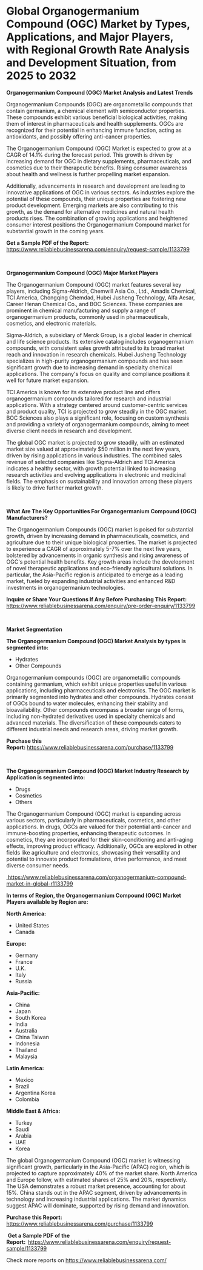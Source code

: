 <p><h1>Global Organogermanium Compound (OGC) Market by Types, Applications, and Major Players, with Regional Growth Rate Analysis and Development Situation, from 2025 to 2032</h1></p><p><strong>Organogermanium Compound (OGC) Market Analysis and Latest Trends</strong></p>
<p><p>Organogermanium Compounds (OGC) are organometallic compounds that contain germanium, a chemical element with semiconductor properties. These compounds exhibit various beneficial biological activities, making them of interest in pharmaceuticals and health supplements. OGCs are recognized for their potential in enhancing immune function, acting as antioxidants, and possibly offering anti-cancer properties.</p><p>The Organogermanium Compound (OGC) Market is expected to grow at a CAGR of 14.1% during the forecast period. This growth is driven by increasing demand for OGC in dietary supplements, pharmaceuticals, and cosmetics due to their therapeutic benefits. Rising consumer awareness about health and wellness is further propelling market expansion. </p><p>Additionally, advancements in research and development are leading to innovative applications of OGC in various sectors. As industries explore the potential of these compounds, their unique properties are fostering new product development. Emerging markets are also contributing to this growth, as the demand for alternative medicines and natural health products rises. The combination of growing applications and heightened consumer interest positions the Organogermanium Compound market for substantial growth in the coming years.</p></p>
<p><strong>Get a Sample PDF of the Report:&nbsp;</strong> <a href="https://www.reliablebusinessarena.com/enquiry/request-sample/1133799?utm_campaign=3292&utm_medium=2&utm_source=Github&utm_content=ia&utm_term=25032025&utm_id=organogermanium-compound-ogc">https://www.reliablebusinessarena.com/enquiry/request-sample/1133799</a></p>
<p>&nbsp;</p>
<p><strong>Organogermanium Compound (OGC) Major Market Players</strong></p>
<p><p>The Organogermanium Compound (OGC) market features several key players, including Sigma-Aldrich, Chemwill Asia Co., Ltd., Amadis Chemical, TCI America, Chongqing Chemdad, Hubei Jusheng Technology, Alfa Aesar, Career Henan Chemical Co., and BOC Sciences. These companies are prominent in chemical manufacturing and supply a range of organogermanium products, commonly used in pharmaceuticals, cosmetics, and electronic materials.</p><p>Sigma-Aldrich, a subsidiary of Merck Group, is a global leader in chemical and life science products. Its extensive catalog includes organogermanium compounds, with consistent sales growth attributed to its broad market reach and innovation in research chemicals. Hubei Jusheng Technology specializes in high-purity organogermanium compounds and has seen significant growth due to increasing demand in specialty chemical applications. The company's focus on quality and compliance positions it well for future market expansion.</p><p>TCI America is known for its extensive product line and offers organogermanium compounds tailored for research and industrial applications. With a strategy centered around customer-centric services and product quality, TCI is projected to grow steadily in the OGC market. BOC Sciences also plays a significant role, focusing on custom synthesis and providing a variety of organogermanium compounds, aiming to meet diverse client needs in research and development.</p><p>The global OGC market is projected to grow steadily, with an estimated market size valued at approximately $50 million in the next few years, driven by rising applications in various industries. The combined sales revenue of selected companies like Sigma-Aldrich and TCI America indicates a healthy sector, with growth potential linked to increasing research activities and evolving applications in electronic and medicinal fields. The emphasis on sustainability and innovation among these players is likely to drive further market growth.</p></p>
<p>&nbsp;</p>
<p><strong>What Are The Key Opportunities For Organogermanium Compound (OGC) Manufacturers?</strong></p>
<p><p>The Organogermanium Compounds (OGC) market is poised for substantial growth, driven by increasing demand in pharmaceuticals, cosmetics, and agriculture due to their unique biological properties. The market is projected to experience a CAGR of approximately 5-7% over the next five years, bolstered by advancements in organic synthesis and rising awareness of OGC's potential health benefits. Key growth areas include the development of novel therapeutic applications and eco-friendly agricultural solutions. In particular, the Asia-Pacific region is anticipated to emerge as a leading market, fueled by expanding industrial activities and enhanced R&D investments in organogermanium technologies.</p></p>
<p><strong>Inquire or Share Your Questions If Any Before Purchasing This Report:</strong> <a href="https://www.reliablebusinessarena.com/enquiry/pre-order-enquiry/1133799?utm_campaign=3292&utm_medium=2&utm_source=Github&utm_content=ia&utm_term=25032025&utm_id=organogermanium-compound-ogc">https://www.reliablebusinessarena.com/enquiry/pre-order-enquiry/1133799</a></p>
<p>&nbsp;</p>
<p><strong>Market Segmentation</strong></p>
<p><strong>The Organogermanium Compound (OGC) Market Analysis by types is segmented into:</strong></p>
<p><ul><li>Hydrates</li><li>Other Compounds</li></ul></p>
<p><p>Organogermanium compounds (OGC) are organometallic compounds containing germanium, which exhibit unique properties useful in various applications, including pharmaceuticals and electronics. The OGC market is primarily segmented into hydrates and other compounds. Hydrates consist of OGCs bound to water molecules, enhancing their stability and bioavailability. Other compounds encompass a broader range of forms, including non-hydrated derivatives used in specialty chemicals and advanced materials. The diversification of these compounds caters to different industrial needs and research areas, driving market growth.</p></p>
<p><strong>Purchase this Report:&nbsp;</strong><a href="https://www.reliablebusinessarena.com/purchase/1133799?utm_campaign=3292&utm_medium=2&utm_source=Github&utm_content=ia&utm_term=25032025&utm_id=organogermanium-compound-ogc">https://www.reliablebusinessarena.com/purchase/1133799</a></p>
<p>&nbsp;</p>
<p><strong>The Organogermanium Compound (OGC) Market Industry Research by Application is segmented into:</strong></p>
<p><ul><li>Drugs</li><li>Cosmetics</li><li>Others</li></ul></p>
<p><p>The Organogermanium Compound (OGC) market is expanding across various sectors, particularly in pharmaceuticals, cosmetics, and other applications. In drugs, OGCs are valued for their potential anti-cancer and immune-boosting properties, enhancing therapeutic outcomes. In cosmetics, they are incorporated for their skin-conditioning and anti-aging effects, improving product efficacy. Additionally, OGCs are explored in other fields like agriculture and electronics, showcasing their versatility and potential to innovate product formulations, drive performance, and meet diverse consumer needs.</p></p>
<p><a href="https://www.reliablebusinessarena.com/organogermanium-compound-market-in-global-r1133799?utm_campaign=3292&utm_medium=2&utm_source=Github&utm_content=ia&utm_term=25032025&utm_id=organogermanium-compound-ogc">&nbsp;https://www.reliablebusinessarena.com/organogermanium-compound-market-in-global-r1133799</a></p>
<p><strong>In terms of Region, the Organogermanium Compound (OGC) Market Players available by Region are:</strong></p>
<p>
    <p> <strong> North America: </strong>
        <ul>
            <li>United States</li>
            <li>Canada</li>
        </ul>
        </p> 
    <p> <strong> Europe: </strong>
        <ul>
            <li>Germany</li>
            <li>France</li>
            <li>U.K.</li>
            <li>Italy</li>
            <li>Russia</li>
        </ul>
        </p> 
    <p> <strong> Asia-Pacific: </strong>
        <ul>
            <li>China</li>
            <li>Japan</li>
            <li>South Korea</li>
            <li>India</li>
            <li>Australia</li>
            <li>China Taiwan</li>
            <li>Indonesia</li>
            <li>Thailand</li>
            <li>Malaysia</li>
        </ul>
        </p> 
    <p> <strong> Latin America: </strong>
        <ul>
            <li>Mexico</li>
            <li>Brazil</li>
            <li>Argentina Korea</li>
            <li>Colombia</li>
        </ul>
        </p> 
    <p> <strong> Middle East & Africa: </strong>
        <ul>
            <li>Turkey</li>
            <li>Saudi</li>
            <li>Arabia</li>
            <li>UAE</li>
            <li>Korea</li>
        </ul>
    </p>
    </p>
<p><p>The global Organogermanium Compound (OGC) market is witnessing significant growth, particularly in the Asia-Pacific (APAC) region, which is projected to capture approximately 40% of the market share. North America and Europe follow, with estimated shares of 25% and 20%, respectively. The USA demonstrates a robust market presence, accounting for about 15%. China stands out in the APAC segment, driven by advancements in technology and increasing industrial applications. The market dynamics suggest APAC will dominate, supported by rising demand and innovation.</p></p>
<p><strong>Purchase this Report: </strong><a href="https://www.reliablebusinessarena.com/purchase/1133799?utm_campaign=3292&utm_medium=2&utm_source=Github&utm_content=ia&utm_term=25032025&utm_id=organogermanium-compound-ogc">https://www.reliablebusinessarena.com/purchase/1133799</a></p>
<p>&nbsp;<strong>Get a Sample PDF of the Report:&nbsp;&nbsp;</strong><a href="https://www.reliablebusinessarena.com/enquiry/request-sample/1133799?utm_campaign=3292&utm_medium=2&utm_source=Github&utm_content=ia&utm_term=25032025&utm_id=organogermanium-compound-ogc">https://www.reliablebusinessarena.com/enquiry/request-sample/1133799</a></p>
<p><strong></strong></p>
<p>Check more reports on <a href="https://www.reliablebusinessarena.com/?utm_campaign=3292&utm_medium=2&utm_source=Github&utm_content=ia&utm_term=25032025&utm_id=organogermanium-compound-ogc">https://www.reliablebusinessarena.com/</a></p>